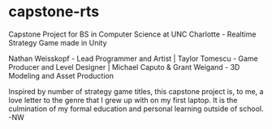 # capstone-rts
Capstone Project for BS in Computer Science at UNC Charlotte - Realtime Strategy Game made in Unity

Nathan Weisskopf - Lead Programmer and Artist | 
Taylor Tomescu - Game Producer and Level Designer | 
Michael Caputo & Grant Weigand - 3D Modeling and Asset Production

Inspired by number of strategy game titles, this capstone project is, to me, a love letter to the genre that I grew up with on my first laptop. It is the culmination of my formal education and personal learning outside of school. -NW